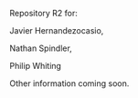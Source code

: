 Repository R2 for:

Javier Hernandezocasio,

Nathan Spindler,

Philip Whiting

Other information coming soon.
